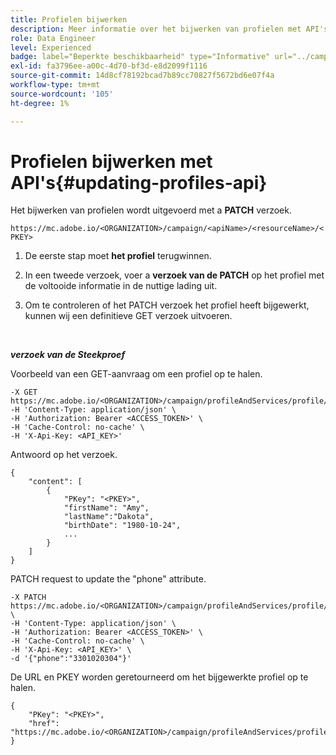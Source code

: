 ```yaml
---
title: Profielen bijwerken
description: Meer informatie over het bijwerken van profielen met API's
role: Data Engineer
level: Experienced
badge: label="Beperkte beschikbaarheid" type="Informative" url="../campaign-standard-migration-home.md" tooltip="Beperkt tot gemigreerde gebruikers in Campaign Standard"
exl-id: fa3796ee-a00c-4d70-bf3d-e8d2099f1116
source-git-commit: 14d8cf78192bcad7b89cc70827f5672bd6e07f4a
workflow-type: tm+mt
source-wordcount: '105'
ht-degree: 1%

---
```


# Profielen bijwerken met API&#39;s{#updating-profiles-api}

Het bijwerken van profielen wordt uitgevoerd met a **PATCH** verzoek.

`https://mc.adobe.io/<ORGANIZATION>/campaign/<apiName>/<resourceName>/<PKEY>`

1. De eerste stap moet **het profiel** terugwinnen.

1. In een tweede verzoek, voer a **verzoek van de PATCH** op het profiel met de voltooide informatie in de nuttige lading uit.

1. Om te controleren of het PATCH verzoek het profiel heeft bijgewerkt, kunnen wij een definitieve GET verzoek uitvoeren.

<br/>

***verzoek van de Steekproef***

Voorbeeld van een GET-aanvraag om een profiel op te halen.

```
-X GET https://mc.adobe.io/<ORGANIZATION>/campaign/profileAndServices/profile/<PKEY>\
-H 'Content-Type: application/json' \
-H 'Authorization: Bearer <ACCESS_TOKEN>' \
-H 'Cache-Control: no-cache' \
-H 'X-Api-Key: <API_KEY>'
```

Antwoord op het verzoek.

```
{
    "content": [
        {
            "PKey": "<PKEY>",
            "firstName": "Amy",
            "lastName":"Dakota",
            "birthDate": "1980-10-24",
            ...
        }
    ]
}
```

PATCH request to update the &quot;phone&quot; attribute.

```
-X PATCH https://mc.adobe.io/<ORGANIZATION>/campaign/profileAndServices/profile/<PKEY> \
-H 'Content-Type: application/json' \
-H 'Authorization: Bearer <ACCESS_TOKEN>' \
-H 'Cache-Control: no-cache' \
-H 'X-Api-Key: <API_KEY>' \
-d '{"phone":"3301020304"}'
```

De URL en PKEY worden geretourneerd om het bijgewerkte profiel op te halen.

```
{
    "PKey": "<PKEY>",
    "href": "https://mc.adobe.io/<ORGANIZATION>/campaign/profileAndServices/profile/@2v1dr3ZKJveMDhAdh0MPnh9hNQQ93qb7AW6BNVVKknjwXvTZRBAgUqz1SNcB4ZndgjqOofx3BwBZYBftlmObISoM3rs"
}
```
